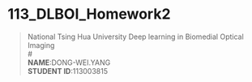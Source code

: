 # 113_DLBOI_Homework2
>National Tsing Hua University
>Deep learning in Biomedial Optical Imaging<br/>
#<br/>
**NAME**:DONG-WEI.YANG<br/>
**STUDENT ID**:113003815
